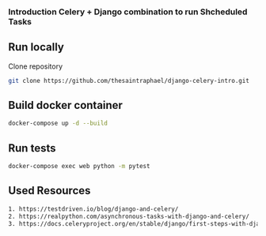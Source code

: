 ### Introduction Celery + Django combination to run Shcheduled Tasks

## Run locally

Clone repository

```bash
git clone https://github.com/thesaintraphael/django-celery-intro.git
```

## Build docker container

```bash
docker-compose up -d --build
```

## Run tests

```bash
docker-compose exec web python -m pytest
```


## Used Resources
```bash
1. https://testdriven.io/blog/django-and-celery/
2. https://realpython.com/asynchronous-tasks-with-django-and-celery/
3. https://docs.celeryproject.org/en/stable/django/first-steps-with-django.html
```
